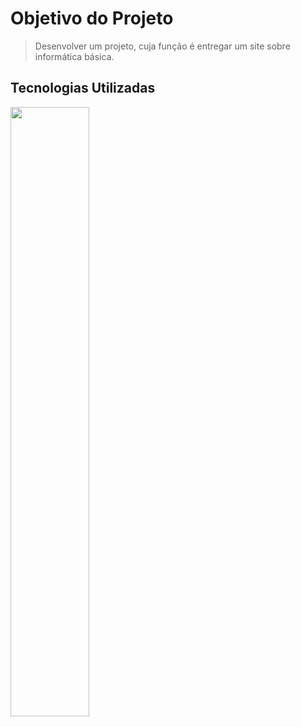 # **Objetivo do Projeto** 

> Desenvolver um projeto, cuja função é entregar um site sobre informática básica.

## Tecnologias Utilizadas
<img src="https://apexensino.com.br/wp-content/uploads/2017/11/html-css-javascript.jpg" width="50%">
